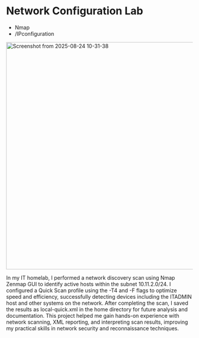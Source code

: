 <h1>Network Configuration Lab</h1>

<ul>
  <li>Nmap</li>
  <li>/IPconfiguration</li>
  
</ul>


<img width="1595" height="611" alt="Screenshot from 2025-08-24 10-31-38" src="https://github.com/user-attachments/assets/1050583a-7af2-4d2f-91c3-a97cf1d5ef52" />



<p>
  In my IT homelab, I performed a network discovery scan using Nmap Zenmap GUI to identify active hosts within the subnet 10.11.2.0/24. I configured a Quick Scan profile using the -T4 and -F flags to optimize speed and efficiency, successfully detecting devices including the ITADMIN host and other systems on the network. After completing the scan, I saved the results as local-quick.xml in the home directory for future analysis and documentation. This project helped me gain hands-on experience with network scanning, XML reporting, and interpreting scan results, improving my practical skills in network security and reconnaissance techniques.
</p>
